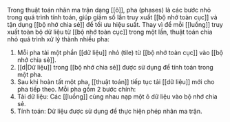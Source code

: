 Trong thuật toán nhân ma trận dạng [[ô]], pha (phases) là các bước nhỏ trong quá trình tính toán, giúp giảm số lần truy xuất [[bộ nhớ toàn cục]] và tận dụng [[bộ nhớ chia sẻ]] để tối ưu hiệu suất.
Thay vì để mỗi [[luồng]] truy xuất toàn bộ dữ liệu từ [[bộ nhớ toàn cục]] trong một lần, thuật toán chia nhỏ quá trình xử lý thành nhiều pha:
1. Mỗi pha tải một phần [[dữ liệu]] nhỏ (tile) từ [[bộ nhớ toàn cục]] vào [[bộ nhớ chia sẻ]].
2. [[d|Dữ liệu]] trong [[bộ nhớ chia sẻ]] được sử dụng để tính toán trong một pha.
3. Sau khi hoàn tất một pha, [[thuật toán]] tiếp tục tải [[dữ liệu]] mới cho pha tiếp theo.
Mỗi pha gồm 2 bước chính:
4. Tải dữ liệu: Các [[luồng]] cùng nhau nạp một ô dữ liệu vào bộ nhớ chia sẻ.
5. Tính toán: Dữ liệu được sử dụng để thực hiện phép nhân ma trận.
